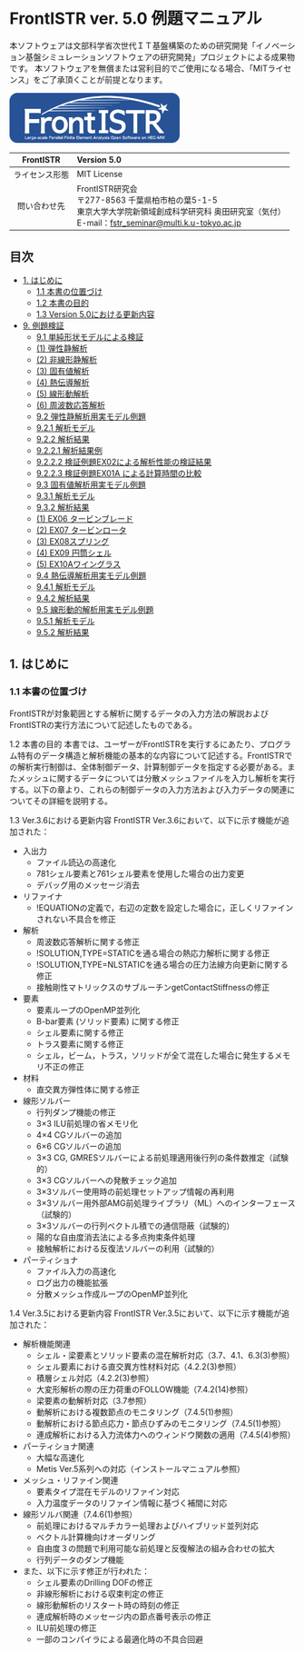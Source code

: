 # FrontISTR ver. 5.0 例題マニュアル
<!-- this is a comment. -->

<!-- 文部科学省次世代ＩＴ基盤構築のための研究開発
「イノベーション基盤シミュレーションソフトウェアの研究開発」-->

本ソフトウェアは文部科学省次世代ＩＴ基盤構築のための研究開発「イノベーション基盤シミュレーションソフトウェアの研究開発」プロジェクトによる成果物です。
本ソフトウェアを無償または営利目的でご使用になる場合、「MITライセンス」をご了承頂くことが前提となります。

<img src="./image/FrontISTR_logo.png" width="300px">

| FrontISTR | Version 5.0 |
|:---------:|:---------|
| ライセンス形態 | MIT License |
| 問い合わせ先 | FrontISTR研究会<br> 〒277-8563 千葉県柏市柏の葉5-1-5<br> 東京大学大学院新領域創成科学研究科 奥田研究室（気付）<br> E-mail：fstr_seminar@multi.k.u-tokyo.ac.jp |

## 目次

* [1. はじめに](#section1)
    - [1.1 本書の位置づけ](#section1.1)
    - [1.2 本書の目的](#section1.2)
    - [1.3 Version 5.0における更新内容](#section1.3)
* [9.  例題検証]()
    - [9.1 単純形状モデルによる検証]()
    - [(1) 弾性静解析]()
    - [(2) 非線形静解析]()
    - [(3) 固有値解析]()
    - [(4) 熱伝導解析]()
    - [(5) 線形動解析]()
    - [(6) 周波数応答解析]()
    - [9.2 弾性静解析用実モデル例題]()
    - [9.2.1 解析モデル]()
    - [9.2.2 解析結果]()
    - [9.2.2.1 解析結果例]()
    - [9.2.2.2 検証例題EX02による解析性能の検証結果]()
    - [9.2.2.3 検証例題EX01A による計算時間の比較]()
    - [9.3 固有値解析用実モデル例題]()
    - [9.3.1 解析モデル]()
    - [9.3.2 解析結果]()
    - [(1) EX06 タービンブレード]()
    - [(2) EX07 タービンロータ]()
    - [(3) EX08スプリング]()
    - [(4) EX09 円筒シェル]()
    - [(5) EX10Aワイングラス]()
    - [9.4 熱伝導解析用実モデル例題]()
    - [9.4.1 解析モデル]()
    - [9.4.2 解析結果]()
    - [9.5 線形動的解析用実モデル例題]()
    - [9.5.1 解析モデル]()
    - [9.5.2 解析結果]()

<a id="section1"></a>
## 1.  はじめに
### 1.1 本書の位置づけ

FrontISTRが対象範囲とする解析に関するデータの入力方法の解説およびFrontISTRの実行方法について記述したものである。

1.2 本書の目的
本書では、ユーザーがFrontISTRを実行するにあたり、プログラム特有のデータ構造と解析機能の基本的な内容について記述する。FrontISTRでの解析実行制御は、全体制御データ、計算制御データを指定する必要がある。またメッシュに関するデータについては分散メッシュファイルを入力し解析を実行する。以下の章より、これらの制御データの入力方法および入力データの関連についてその詳細を説明する。

1.3 Ver.3.6における更新内容
FrontISTR Ver.3.6において、以下に示す機能が追加された：

* 入出力
    - ファイル読込の高速化
    - 781シェル要素と761シェル要素を使用した場合の出力変更
    - デバッグ用のメッセージ消去
* リファイナ
    - !EQUATIONの定義で，右辺の定数を設定した場合に，正しくリファインされない不具合を修正
* 解析
    - 周波数応答解析に関する修正
    - !SOLUTION,TYPE=STATICを通る場合の熱応力解析に関する修正
    - !SOLUTION,TYPE=NLSTATICを通る場合の圧力法線方向更新に関する修正
    - 接触剛性マトリックスのサブルーチンgetContactStiffnessの修正
* 要素
    - 要素ループのOpenMP並列化
    - B-bar要素 (ソリッド要素) に関する修正
    - シェル要素に関する修正
    - トラス要素に関する修正
    - シェル，ビーム，トラス，ソリッドが全て混在した場合に発生するメモリ不正の修正
* 材料
    - 直交異方弾性体に関する修正
* 線形ソルバー
    - 行列ダンプ機能の修正
    - 3×3 ILU前処理の省メモリ化
    - 4×4 CGソルバーの追加
    - 6×6 CGソルバーの追加
    - 3×3 CG, GMRESソルバーによる前処理適用後行列の条件数推定（試験的）
    - 3×3 CGソルバーへの発散チェック追加
    - 3×3ソルバー使用時の前処理セットアップ情報の再利用
    - 3×3ソルバー用外部AMG前処理ライブラリ（ML）へのインターフェース（試験的）
    - 3×3ソルバーの行列ベクトル積での通信隠蔽（試験的）
    - 陽的な自由度消去法による多点拘束条件処理
    - 接触解析における反復法ソルバーの利用（試験的）
* パーティショナ
    - ファイル入力の高速化
    - ログ出力の機能拡張
    - 分散メッシュ作成ループのOpenMP並列化

1.4 Ver.3.5における更新内容
FrontISTR Ver.3.5において、以下に示す機能が追加された：

* 解析機能関連
    - シェル・梁要素とソリッド要素の混在解析対応（3.7、4.1、6.3(3)参照）
    - シェル要素における直交異方性材料対応（4.2.2(3)参照）
    - 積層シェル対応（4.2.2(3)参照）
    - 大変形解析の際の圧力荷重のFOLLOW機能（7.4.2(14)参照）
    - 梁要素の動解析対応（3.7参照）
    - 動解析における複数節点のモニタリング（7.4.5(1)参照）
    - 動解析における節点応力・節点ひずみのモニタリング（7.4.5(1)参照）
    - 連成解析における入力流体力へのウィンドウ関数の適用（7.4.5(4)参照）
* パーティショナ関連
    - 大幅な高速化
    - Metis Ver.5系列への対応（インストールマニュアル参照）
* メッシュ・リファイン関連
    - 要素タイプ混在モデルのリファイン対応
    - 入力温度データのリファイン情報に基づく補間に対応
* 線形ソルバ関連（7.4.6(1)参照）
    - 前処理におけるマルチカラー処理およびハイブリッド並列対応
    - ベクトル計算機向けオーダリング
    - 自由度３の問題で利用可能な前処理と反復解法の組み合わせの拡大
    - 行列データのダンプ機能
* また、以下に示す修正が行われた：
    - シェル要素のDrilling DOFの修正
    - 非線形解析における収束判定の修正
    - 線形動解析のリスタート時の時刻の修正
    - 連成解析時のメッセージ内の節点番号表示の修正
    - ILU前処理の修正
    - 一部のコンパイラによる最適化時の不具合回避








